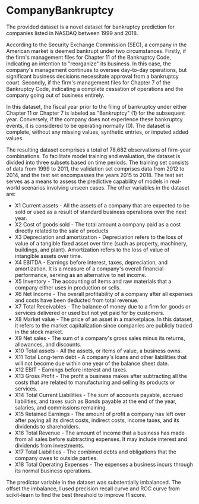 # CompanyBankruptcy
The provided dataset is a novel dataset for bankruptcy prediction for companies listed in NASDAQ between 1999 and 2018.

According to the Security Exchange Commission (SEC), a company in the American market is deemed bankrupt under two circumstances. Firstly, if the firm's management files for Chapter 11 of the Bankruptcy Code, indicating an intention to "reorganize" its business. In this case, the company's management continues to oversee day-to-day operations, but significant business decisions necessitate approval from a bankruptcy court. Secondly, if the firm's management files for Chapter 7 of the Bankruptcy Code, indicating a complete cessation of operations and the company going out of business entirely.

In this dataset, the fiscal year prior to the filing of bankruptcy under either Chapter 11 or Chapter 7 is labeled as "Bankruptcy" (1) for the subsequent year. Conversely, if the company does not experience these bankruptcy events, it is considered to be operating normally (0). The dataset is complete, without any missing values, synthetic entries, or imputed added values.

The resulting dataset comprises a total of 78,682 observations of firm-year combinations. To facilitate model training and evaluation, the dataset is divided into three subsets based on time periods. The training set consists of data from 1999 to 2011, the validation set comprises data from 2012 to 2014, and the test set encompasses the years 2015 to 2018. The test set serves as a means to assess the predictive capability of models in real-world scenarios involving unseen cases. The other variables in the dataset are:

* X1	Current assets - All the assets of a company that are expected to be sold or used as a result of standard
business operations over the next year.
* X2	Cost of goods sold - The total amount a company paid as a cost directly related to the sale of products
* X3	Depreciation and amortization - Depreciation refers to the loss of value of a tangible fixed asset over
time (such as property, machinery, buildings, and plant). Amortization refers to the loss of value of
intangible assets over time.
* X4	EBITDA - Earnings before interest, taxes, depreciation, and amortization. It is a measure of a company's
overall financial performance, serving as an alternative to net income.
* X5	Inventory - The accounting of items and raw materials that a company either uses in production or sells.
* X6	Net Income - The overall profitability of a company after all expenses and costs have been deducted from
total revenue.
* X7	Total Receivables - The balance of money due to a firm for goods or services delivered or used but not
yet paid for by customers.
* X8	Market value - The price of an asset in a marketplace. In this dataset, it refers to the market
capitalization since companies are publicly traded in the stock market.
* X9	Net sales - The sum of a company's gross sales minus its returns, allowances, and discounts.
* X10	Total assets - All the assets, or items of value, a business owns.
* X11	Total Long-term debt - A company's loans and other liabilities that will not become due within one year
of the balance sheet date.
* X12	EBIT - Earnings before interest and taxes.
* X13	Gross Profit - The profit a business makes after subtracting all the costs that are related to
manufacturing and selling its products or services.
* X14	Total Current Liabilities - The sum of accounts payable, accrued liabilities, and taxes such as Bonds
payable at the end of the year, salaries, and commissions remaining.
* X15	Retained Earnings - The amount of profit a company has left over after paying all its direct costs,
indirect costs, income taxes, and its dividends to shareholders.
* X16	Total Revenue - The amount of income that a business has made from all sales before subtracting expenses.
It may include interest and dividends from investments.
* X17	Total Liabilities - The combined debts and obligations that the company owes to outside parties.
* X18	Total Operating Expenses - The expenses a business incurs through its normal business operations.

The predictor variable in the dataset was substentially imbalanced. The offset the imbalance, I used precision recall curve and ROC curve from scikit-learn to find the best threshold to improve f1 score.

